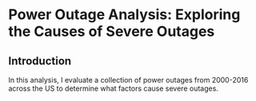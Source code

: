 # Power Outage Analysis: Exploring the Causes of Severe Outages
## Introduction
In this analysis, I evaluate a collection of power outages from 2000-2016 across the US to determine what factors cause severe outages.